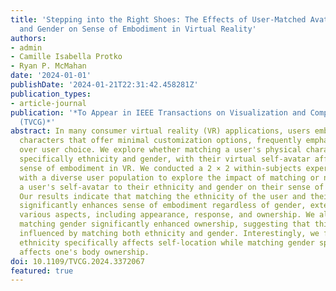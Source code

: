 ```yaml
---
title: 'Stepping into the Right Shoes: The Effects of User-Matched Avatar Ethnicity
  and Gender on Sense of Embodiment in Virtual Reality'
authors:
- admin
- Camille Isabella Protko
- Ryan P. McMahan
date: '2024-01-01'
publishDate: '2024-01-21T22:31:42.458281Z'
publication_types:
- article-journal
publication: '*To Appear in IEEE Transactions on Visualization and Computer Graphics
  (TVCG)*'
abstract: In many consumer virtual reality (VR) applications, users embody predefined
  characters that offer minimal customization options, frequently emphasizing storytelling
  over user choice. We explore whether matching a user's physical characteristics,
  specifically ethnicity and gender, with their virtual self-avatar affects their
  sense of embodiment in VR. We conducted a 2 × 2 within-subjects experiment (n=32)
  with a diverse user population to explore the impact of matching or not matching
  a user's self-avatar to their ethnicity and gender on their sense of embodiment.
  Our results indicate that matching the ethnicity of the user and their self-avatar
  significantly enhances sense of embodiment regardless of gender, extending across
  various aspects, including appearance, response, and ownership. We also found that
  matching gender significantly enhanced ownership, suggesting that this aspect is
  influenced by matching both ethnicity and gender. Interestingly, we found that matching
  ethnicity specifically affects self-location while matching gender specifically
  affects one's body ownership.
doi: 10.1109/TVCG.2024.3372067
featured: true
---
```

